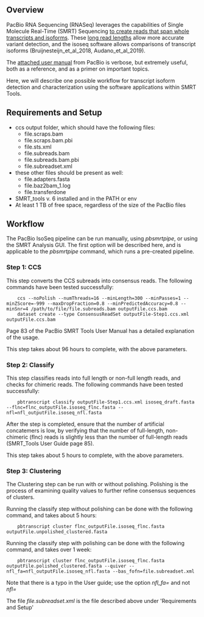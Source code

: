 ## Overview

PacBio RNA Sequencing (RNASeq) leverages the capabilities of Single Molecule Real-Time (SMRT) Sequencing [to create reads that span whole transcripts and isoforms](https://www.pacb.com/products-and-services/analytical-software/rna-sequencing/). These [long read lengths](https://www.pacb.com/wp-content/uploads/Application-Brief-RNA-sequencing-Best-Practices.pdf) allow more accurate variant detection, and the isoseq software allows comparisons of transcript isoforms (Bruijnesteijn_et_al_2018, Audano_et_al_2019).

The [attached user manual](https://github.com/disulfidebond/avrl-isoseq/blob/Workflow1/SMRT_Tools_Reference_Guide_v600.pdf) from PacBio is verbose, but extremely useful, both as a reference, and as a primer on important topics.  

Here, we will describe one possible workflow for transcript isoform detection and characterization using the software applications within SMRT Tools. 

## Requirements and Setup

* ccs output folder, which should have the following files:
  * file.scraps.bam
  * file.scraps.bam.pbi
  * file.sts.xml
  * file.subreads.bam
  * file.subreads.bam.pbi
  * file.subreadset.xml
* these other files should be present as well:
  * file.adapters.fasta
  * file.baz2bam_1.log
  * file.transferdone
* SMRT_tools v. 6 installed and in the PATH or env
* At least 1 TB of free space, regardless of the size of the PacBio files

## Workflow

The PacBio IsoSeq pipeline can be run manually, using *pbsmrtpipe*, or using the SMRT Analysis GUI.  The first option will be described here, and is applicable to the *pbsmrtpipe* command, which runs a pre-created pipeline. 

### Step 1: CCS
This step converts the CCS subreads into consensus reads.  The following commands have been tested successfully:

        ccs --noPolish --numThreads=16 --minLength=300 --minPasses=1 --minZScore=-999 --maxDropFraction=0.8 --minPredictedAccuracy=0.8 --minSnr=4 /path/to/file/file.subreads.bam outputFile.ccs.bam
        dataset create --type ConsensusReadSet outputFile-Step1.ccs.xml outputFile.ccs.bam
        
Page 83 of the PacBio SMRT Tools User Manual has a detailed explanation of the usage.

This step takes about 96 hours to complete, with the above parameters.

### Step 2: Classify
This step classifies reads into full length or non-full length reads, and checks for chimeric reads.  The following commands have been tested successfully:

        pbtranscript classify outputFile-Step1.ccs.xml isoseq_draft.fasta --flnc=flnc_outputFile.isoseq_flnc.fasta --nfl=nfl_outputFile.isoseq_nfl.fasta

After the step is completed, ensure that the number of artificial concatemers is low, by verifying that the number of full-length, non-chimeric (flnc) reads is slightly less than the number of full-length reads (SMRT_Tools User Guide page 85). 

This step takes about 5 hours to complete, with the above parameters.

### Step 3: Clustering

The Clustering step can be run with or without polishing.  Polishing is the process of examining quality values to further refine consensus sequences of clusters.

Running the classify step without polishing can be done with the following command, and takes about 5 hours:

        pbtranscript cluster flnc_outputFile.isoseq_flnc.fasta outputFile.unpolished_clustered.fasta

Running the classify step with polishing can be done with the following command, and takes over 1 week:

        pbtranscript cluster flnc_outputFile.isoseq_flnc.fasta outputFile.polished_clustered.fasta --quiver --nfl_fa=nfl_outputFile.isoseq_nfl.fasta --bas_fofn=file.subreadset.xml
        
Note that there is a typo in the User guide; use the option *nfl_fa=* and not *nfl=*

The file *file.subreadset.xml* is the file described above under 'Requirements and Setup'
